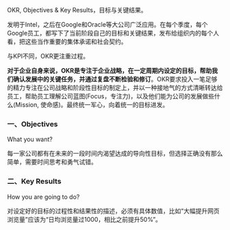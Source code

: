 OKR, Objectives & Key Results，目标与关键结果。

发明于Intel，之后在Google和Oracle等大公司广泛应用。在每个季度，每个Google员工，都写下了当前阶段自己的目标和关键结果，发布给组织内的每个人看，把这些当作重要的集体承诺和社会契约。

与KPI不同，OKR更注重过程。

**对于企业自身来说，OKR是专注于企业战略，在一定周期内设定的目标，帮助我们确认发展中的关键任务，并通过复盘不断检验和修订**。OKR要求投入一笔足够的精力专注在公司战略和阶段性目标的制定上，并以一种接地气的方式清晰转达给员工，帮助员工理解公司蓝图(Focus，专注力)，以及他们能为公司的发展做些什么(Mission, 使命感)。最终统一军心，向着统一的目标进发。

### 一、Objectives

What you want?

每一家公司都有在未来的一段时间内渴望达成的导向性目标，但选择正确没有那么简单，需要时间思考和勇气试错。


### 二、Key Results

How you are going to do?

对设定好的目标的过程性和结果性的描述，必须有具体数值，比如“大幅提升网页浏览量”应该为“日均浏览量过1000，相比之前提升50%”。

